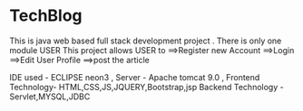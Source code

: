 # TechBlog
This is java web based full stack development project . 
There is only one module USER 
This project allows USER to 
    ==>Register new Account 
    ==>Login
    ==>Edit User Profile
    ==>post the article
    
IDE used - ECLIPSE neon3 ,
Server - Apache tomcat 9.0 ,
Frontend Technology- HTML,CSS,JS,JQUERY,Bootstrap,jsp
Backend Technology - Servlet,MYSQL,JDBC
